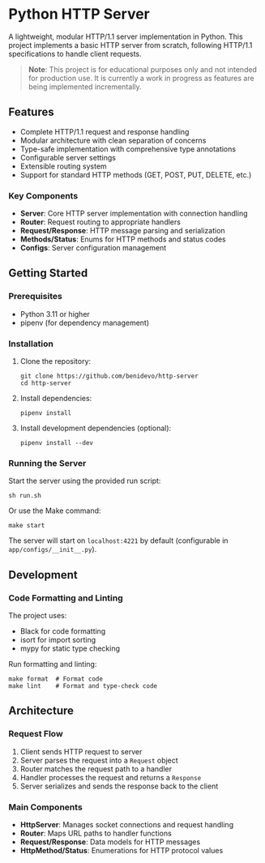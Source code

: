 # Python HTTP Server

A lightweight, modular HTTP/1.1 server implementation in Python. This project implements a basic HTTP server from scratch, following HTTP/1.1 specifications to handle client requests.

> **Note**: This project is for educational purposes only and not intended for production use. It is currently a work in progress as features are being implemented incrementally.

## Features

- Complete HTTP/1.1 request and response handling
- Modular architecture with clean separation of concerns
- Type-safe implementation with comprehensive type annotations
- Configurable server settings
- Extensible routing system
- Support for standard HTTP methods (GET, POST, PUT, DELETE, etc.)


### Key Components

- **Server**: Core HTTP server implementation with connection handling
- **Router**: Request routing to appropriate handlers
- **Request/Response**: HTTP message parsing and serialization
- **Methods/Status**: Enums for HTTP methods and status codes
- **Configs**: Server configuration management

## Getting Started

### Prerequisites

- Python 3.11 or higher
- pipenv (for dependency management)

### Installation

1. Clone the repository:
   ```
   git clone https://github.com/benidevo/http-server
   cd http-server
   ```

2. Install dependencies:
   ```
   pipenv install
   ```

3. Install development dependencies (optional):
   ```
   pipenv install --dev
   ```

### Running the Server

Start the server using the provided run script:

```
sh run.sh
```

Or use the Make command:

```
make start
```

The server will start on `localhost:4221` by default (configurable in `app/configs/__init__.py`).

## Development

### Code Formatting and Linting

The project uses:
- Black for code formatting
- isort for import sorting
- mypy for static type checking

Run formatting and linting:

```
make format  # Format code
make lint    # Format and type-check code
```


## Architecture

### Request Flow

1. Client sends HTTP request to server
2. Server parses the request into a `Request` object
3. Router matches the request path to a handler
4. Handler processes the request and returns a `Response`
5. Server serializes and sends the response back to the client

### Main Components

- **HttpServer**: Manages socket connections and request handling
- **Router**: Maps URL paths to handler functions
- **Request/Response**: Data models for HTTP messages
- **HttpMethod/Status**: Enumerations for HTTP protocol values
